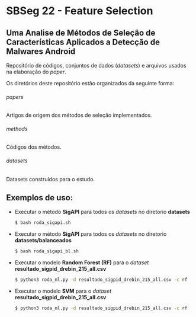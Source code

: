 # SBSeg 22 - Feature Selection

## Uma Analise de Métodos de Seleção de Características Aplicados a Detecção de Malwares Android

Repositório de códigos, conjuntos de dados (*datasets*) e arquivos usados na elaboração do *paper*.

Os diretórios deste repositório estão organizados da seguinte forma:

###### papers
Artigos de origem dos métodos de seleção implementados.

###### methods
Códigos dos métodos.

###### datasets
Datasets construídos para o estudo.


## Exemplos de uso:

- Executar o método **SigAPI** para todos os *datasets* no diretorio **datasets**
  ```sh
  $ bash roda_sigapi.sh
  ```

- Executar o método **SigAPI** para todos os *datasets* no diretorio **datasets/balanceados**
  ```sh
  $ bash roda_sigapi_bl.sh
  ```

- Executar o modelo **Random Forest (RF)** para o *dataset* **resultado_sigpid_drebin_215_all.csv**
  ```sh
  $ python3 roda_ml.py -d resultado_sigpid_drebin_215_all.csv -c rf
  ```

- Executar o modelo **SVM** para o *dataset* **resultado_sigpid_drebin_215_all.csv**
  ```sh
  $ python3 roda_ml.py -d resultado_sigpid_drebin_215_all.csv -c rf
  ```
